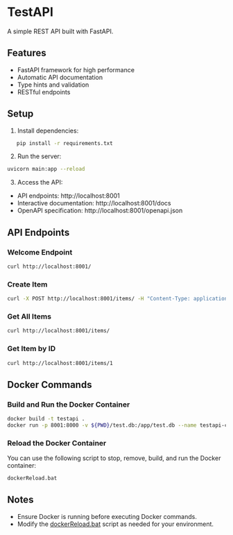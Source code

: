 # TestAPI

A simple REST API built with FastAPI.

## Features
- FastAPI framework for high performance
- Automatic API documentation
- Type hints and validation
- RESTful endpoints

## Setup

1. Install dependencies:
```bash
   pip install -r requirements.txt
```

2. Run the server:
```bash
uvicorn main:app --reload
```

3. Access the API:
- API endpoints: http://localhost:8001
- Interactive documentation: http://localhost:8001/docs
- OpenAPI specification: http://localhost:8001/openapi.json

## API Endpoints

### Welcome Endpoint
```bash
curl http://localhost:8001/
```

### Create Item
```bash
curl -X POST http://localhost:8001/items/ -H "Content-Type: application/json" -d '{"name": "Test Item", "description": "This is a test item", "price": 29.99, "is_available": true}'
```

### Get All Items
```bash
curl http://localhost:8001/items/
```

### Get Item by ID
```bash
curl http://localhost:8001/items/1
```

## Docker Commands

### Build and Run the Docker Container
```bash
docker build -t testapi .
docker run -p 8001:8000 -v ${PWD}/test.db:/app/test.db --name testapi-container testapi
```

### Reload the Docker Container
You can use the following script to stop, remove, build, and run the Docker container:
```bash
dockerReload.bat
```

## Notes
- Ensure Docker is running before executing Docker commands.
- Modify the [dockerReload.bat](cci:7://file:///c:/Users/Chirno/CascadeProjects/TestApi/venv/Scripts/dockerReload.bat:0:0-0:0) script as needed for your environment.
